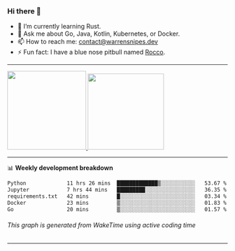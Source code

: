 ### Hi there 👋

- 🌱 I’m currently learning Rust.
- 💬 Ask me about Go, Java, Kotlin, Kubernetes, or Docker.
- 📫 How to reach me: contact@warrensnipes.dev
- ⚡ Fun fact: I have a blue nose pitbull named [Rocco](https://i.imgur.com/iLsSCKu.jpg).

-------


<a href="https://github.com/LockedThread/LockedThread">
  <img height="180em" src="https://github-readme-stats.vercel.app/api?username=LockedThread&theme=transparent&bg_color=00000000&show_icons=true&count_private=true" />
  <img height="174em" src="https://github-readme-stats.vercel.app/api/top-langs?username=LockedThread&theme=transparent&layout=compact&hide_progress=true&bg_color=00000000" />
  </a>

-------

📊 **Weekly development breakdown**
<!--START_SECTION:waka-->

```txt
Python             11 hrs 26 mins  █████████████▒░░░░░░░░░░░   53.67 %
Jupyter            7 hrs 44 mins   █████████░░░░░░░░░░░░░░░░   36.35 %
requirements.txt   42 mins         █░░░░░░░░░░░░░░░░░░░░░░░░   03.34 %
Docker             23 mins         ▒░░░░░░░░░░░░░░░░░░░░░░░░   01.83 %
Go                 20 mins         ▒░░░░░░░░░░░░░░░░░░░░░░░░   01.57 %
```

<!--END_SECTION:waka-->
###### *This graph is generated from WakeTime using active coding time*
-------
